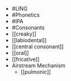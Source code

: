 - #LING
- #Phonetics
- #IPA
- #Consonants
- [[creaky]]
- [[labiodental]]
- [[central consonant]]
- [[oral]]
- [[fricative]]
- Airstream Mechanism
	- [[pulmonic]]